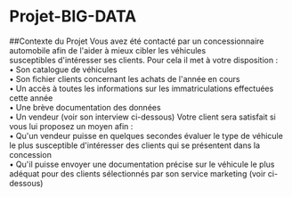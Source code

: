 # Projet-BIG-DATA

##Contexte du Projet
Vous avez été contacté par un concessionnaire automobile afin de l'aider à mieux cibler les véhicules   
susceptibles d'intéresser ses clients. Pour cela il met à votre disposition :  
• Son catalogue de véhicules  
• Son fichier clients concernant les achats de l'année en cours  
• Un accès à toutes les informations sur les immatriculations effectuées cette année  
• Une brève documentation des données  
• Un vendeur (voir son interview ci-dessous)
Votre client sera satisfait si vous lui proposez un moyen afin :  
• Qu'un vendeur puisse en quelques secondes évaluer le type de véhicule le plus susceptible d'intéresser des clients qui se présentent dans la concession  
• Qu'il puisse envoyer une documentation précise sur le véhicule le plus adéquat pour des clients sélectionnés par son service marketing (voir ci-dessous)  
